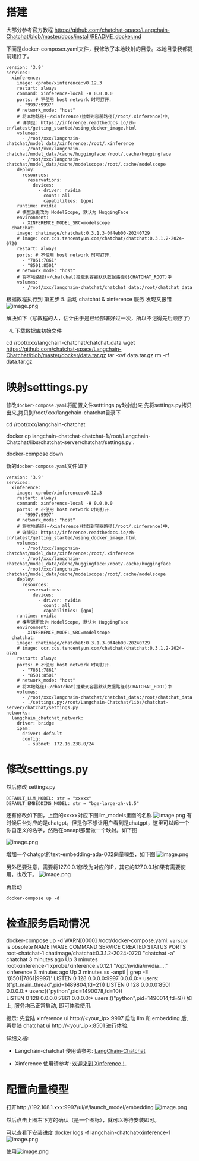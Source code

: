 # 搭建
大部分参考官方教程
https://github.com/chatchat-space/Langchain-Chatchat/blob/master/docs/install/README_docker.md

下面是docker-composer.yaml文件，我修改了本地映射的目录。本地目录我都提前建好了。

```
version: '3.9'
services:
  xinference:
    image: xprobe/xinference:v0.12.3
    restart: always
    command: xinference-local -H 0.0.0.0
    ports: # 不使用 host network 时可打开.
     - "9997:9997"
    # network_mode: "host"
    # 将本地路径(~/xinference)挂载到容器路径(/root/.xinference)中,
    # 详情见: https://inference.readthedocs.io/zh-cn/latest/getting_started/using_docker_image.html
    volumes:
      - /root/xxx/langchain-chatchat/model_data/xinference:/root/.xinference
      - /root/xxx/langchain-chatchat/model_data/cache/huggingface:/root/.cache/huggingface
      - /root/xxx/langchain-chatchat/model_data/cache/modelscope:/root/.cache/modelscope
    deploy:
      resources:
        reservations:
          devices:
            - driver: nvidia
              count: all
              capabilities: [gpu]
    runtime: nvidia
    # 模型源更改为 ModelScope, 默认为 HuggingFace
    environment:
      - XINFERENCE_MODEL_SRC=modelscope
  chatchat:
    image: chatimage/chatchat:0.3.1.3-0f4eb00-20240729
    # image: ccr.ccs.tencentyun.com/chatchat/chatchat:0.3.1.2-2024-0720
    restart: always
    ports: # 不使用 host network 时可打开.
      - "7861:7861"
      - "8501:8501"
    # network_mode: "host"
    # 将本地路径(~/chatchat)挂载到容器默认数据路径($CHATCHAT_ROOT)中
    volumes:
      - /root/xxx/langchain-chatchat/chatchat_data:/root/chatchat_data
```


根据教程执行到 第五步 5. 启动 chatchat & xinference 服务  发现又报错
![image.png](https://gitee.com/hxc8/images10/raw/master/img/202408011529198.png)

解决如下（写教程的人，估计由于是已经部署好过一次，所以不记得先后顺序了）

4. 下载数据库初始文件

cd /root/xxx/langchain-chatchat/chatchat_data
wget https://github.com/chatchat-space/Langchain-Chatchat/blob/master/docker/data.tar.gz
tar -xvf data.tar.gz
rm -rf data.tar.gz

# 映射setttings.py
修改`docker-compose.yaml`将配置文件setttings.py映射出来
先将settings.py拷贝出来,拷贝到/root/xxx/langchain-chatchat目录下

cd /root/xxx/langchain-chatchat

docker cp langchain-chatchat-chatchat-1:/root/Langchain-Chatchat/libs/chatchat-server/chatchat/settings.py .

docker-compose down


新的`docker-compose.yaml`文件如下


```
version: '3.9'
services:
  xinference:
    image: xprobe/xinference:v0.12.3
    restart: always
    command: xinference-local -H 0.0.0.0
    ports: # 不使用 host network 时可打开.
     - "9997:9997"
    # network_mode: "host"
    # 将本地路径(~/xinference)挂载到容器路径(/root/.xinference)中,
    # 详情见: https://inference.readthedocs.io/zh-cn/latest/getting_started/using_docker_image.html
    volumes:
      - /root/xxx/langchain-chatchat/model_data/xinference:/root/.xinference
      - /root/xxx/langchain-chatchat/model_data/cache/huggingface:/root/.cache/huggingface
      - /root/xxx/langchain-chatchat/model_data/cache/modelscope:/root/.cache/modelscope
    deploy:
      resources:
        reservations:
          devices:
            - driver: nvidia
              count: all
              capabilities: [gpu]
    runtime: nvidia
    # 模型源更改为 ModelScope, 默认为 HuggingFace
    environment:
      - XINFERENCE_MODEL_SRC=modelscope
  chatchat:
    image: chatimage/chatchat:0.3.1.3-0f4eb00-20240729
    # image: ccr.ccs.tencentyun.com/chatchat/chatchat:0.3.1.2-2024-0720
    restart: always
    ports: # 不使用 host network 时可打开.
      - "7861:7861"
      - "8501:8501"
    # network_mode: "host"
    # 将本地路径(~/chatchat)挂载到容器默认数据路径($CHATCHAT_ROOT)中
    volumes:
      - /root/xxx/langchain-chatchat/chatchat_data:/root/chatchat_data
      - ./settings.py:/root/Langchain-Chatchat/libs/chatchat-server/chatchat/settings.py
networks:
  langchain_chatchat_network:
    driver: bridge
    ipam:
      driver: default
      config:
        - subnet: 172.16.238.0/24

```

# 修改setttings.py
然后修改 settings.py

```
DEFAULT_LLM_MODEL: str = "xxxxx"
DEFAULT_EMBEDDING_MODEL: str = "bge-large-zh-v1.5"
```
还有修改如下图，上面的xxxxx对应下图llm_models里面的名称
![image.png](https://gitee.com/hxc8/images10/raw/master/img/202408020934266.png)
有时候后台对应的是chatgpt，但是你不想让用户看到是chatgpt，这里可以起一个你自定义的名字，然后在oneapi那里做一个映射。如下图

![image.png](https://gitee.com/hxc8/images10/raw/master/img/202408020937590.png)

增加一个chatgpt的text-embedding-ada-002向量模型，如下图
![image.png](https://gitee.com/hxc8/images10/raw/master/img/202408021447475.png)


另外还要注意，需要将127.0.0.1修改为对应的IP，其它的127.0.0.1如果有需要使用，也改下。
![image.png](https://gitee.com/hxc8/images10/raw/master/img/202408020950253.png)



再启动 
```
docker-compose up -d
```


# 检查服务启动情况[](https://github.com/chatchat-space/Langchain-Chatchat/blob/master/docs/install/README_docker.md#6%E6%A3%80%E6%9F%A5%E6%9C%8D%E5%8A%A1%E5%90%AF%E5%8A%A8%E6%83%85%E5%86%B5)

docker-compose up -d
WARN[0000] /root/docker-compose.yaml: `version` is obsolete 
NAME                IMAGE                           COMMAND                  SERVICE      CREATED         STATUS         PORTS
root-chatchat-1     chatimage/chatchat:0.3.1.2-2024-0720   "chatchat -a"            chatchat     3 minutes ago   Up 3 minutes   
root-xinference-1   xprobe/xinference:v0.12.1       "/opt/nvidia/nvidia_…"   xinference   3 minutes ago   Up 3 minutes
ss -anptl | grep -E '(8501|7861|9997)'
LISTEN 0      128          0.0.0.0:9997       0.0.0.0:*    users:(("pt_main_thread",pid=1489804,fd=21))
LISTEN 0      128          0.0.0.0:8501       0.0.0.0:*    users:(("python",pid=1490078,fd=10))        
LISTEN 0      128          0.0.0.0:7861       0.0.0.0:*    users:(("python",pid=1490014,fd=9))
如上, 服务均已正常启动, 即可体验使用.

提示: 先登陆 xinference ui http://<your_ip>:9997 启动 llm 和 embedding 后, 再登陆 chatchat ui http://<your_ip>:8501 进行体验.

详细文档:

- Langchain-chatchat 使用请参考: [LangChain-Chatchat](https://github.com/chatchat-space/Langchain-Chatchat/blob/master/README.md)
    
- Xinference 使用请参考: [欢迎来到 Xinference！](https://inference.readthedocs.io/zh-cn/latest/index.html)


# 配置向量模型

打开http://192.168.1.xxx:9997/ui/#/launch_model/embedding
![image.png](https://gitee.com/hxc8/images10/raw/master/img/202408020940105.png)

然后点击上图右下方的确认（是一个图标），就可以等待安装即可。

可以查看下安装进度
docker logs -f langchain-chatchat-xinference-1
![image.png](https://gitee.com/hxc8/images10/raw/master/img/202408020943491.png)




使用![image.png](https://gitee.com/hxc8/images10/raw/master/img/202408020957554.png)




